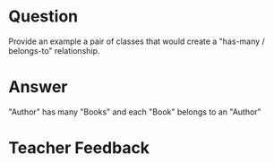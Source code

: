 # Question

Provide an example a pair of classes that would create a "has-many / belongs-to" relationship.

# Answer

"Author" has many "Books" and each "Book" belongs to an "Author"

# Teacher Feedback